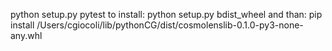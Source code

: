 python setup.py pytest
to install:
python setup.py bdist_wheel
and than:
pip install /Users/cgiocoli/lib/pythonCG/dist/cosmolenslib-0.1.0-py3-none-any.whl